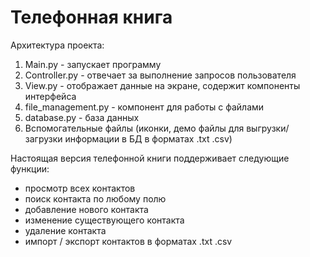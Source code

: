 # Телефонная книга
Архитектура проекта:
1. Main.py - запускает программу
2. Controller.py - отвечает за выполнение запросов пользователя
3. View.py - отображает данные на экране, содержит компоненты интерфейса
4. file_management.py - компонент для работы с файлами
5. database.py - база данных
6. Вспомогательные файлы (иконки, демо файлы для выгрузки/загрузки информации в БД в форматах .txt .csv)

Настоящая версия телефонной книги поддерживает следующие функции:
- просмотр всех контактов
- поиск контакта по любому полю
- добавление нового контакта
- изменение существующего контакта
- удаление контакта
- импорт / экспорт контактов в форматах .txt .csv

